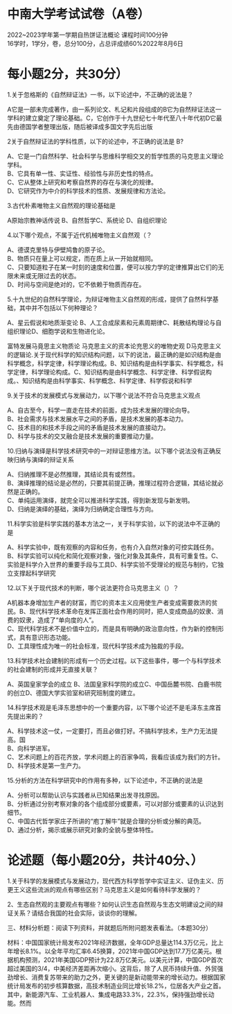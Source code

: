 # 中南大学考试试卷（A卷）  

2022\~2023学年第一学期自热饼证法概论 课程时间100分钟  
16学时，1学分，卷，总分100分，占总评成绩60%2022年8月6日  

# 每小题2分，共30分）  

1.关于忽格斯的《自然辩证法》一书，以下论述中，不正确的说法是？  

A它是一部未完成著作，由一系列论文、札记和片段组成的B它为自然辩证法这一学科的建立奠定了理论基础。C，它创作于十九世纪七十年代至八十年代初D它最先由德国学者整理出版，随后被译成多国文字先后出版  

2关于自然辩证法的学科性质，以下的论述中，不正确的说法是 B?  

A、它是一门自然科学、社会科学与思维科学相交叉的哲学性质的马克思主义理论学科。  
B、它具有单一性、实证性、经验性与非历史性的特点。  
C、它从整体上研究和考察自然界的存在与演化的规律。  
D、它研究作为中介的科学技术的性质、发展规律和方法论。  

3.古代朴素唯物主义自然观的理论基础是  

A原始宗教神话传说 B、自然哲学C、系统论 D、自组织理论  

4.以下哪个观点，不属于近代机械唯物主义自然观（？  

A、德谟克里特与伊壁鸠鲁的原子论。  
B、物质只在量上可以规定，而在质上从一开始就相同。  
C、只要知道粒子在某一时刻的速度和位置，便可以按力学的定律推算出它们的无限未来或无限过去的状态。  
D、时间与空间是绝对的，它不依赖于物质而存在。  

5.十九世纪的自然科学理论，为辩证唯物主义自然观的形成，提供了自然科学基础，其中并不包括以下何种理论？  

A、星云假说和地质渐变论 B、人工合成尿素和元素周期律C、耗散结构理论与自组织理论D、细胞学说和生物进化论。  

富特发展马竟思主义物质论 马克思主义的资本论充思义的唯物史观 D马克思主义的逻辑论.关于现代科学的知识结构问题，以下的说法，最正确的是如识结构是由科学概念，科学定律，科学理论构成。B、知识结构是由科学事实、科学概念，科学定律，科学理论构成。C、知识结构是由科学概念、科学定律、科学假说构成。、知识结构是由科学事实、科学概念、科学定律、科学假说和科学  

9.关于技术的发展模式与发展动力，以下哪个说法不符合马克思主义观点  

A、自古至今，科学一直走在技术的前面，成为技术发展的理论向导。  
B、社会需求与技术发展水平之间的矛盾，是技术发展的基本动力。  
C、技术目的和技术手段之间的矛盾是技术发展的直接动力。  
D、科学与技术的交叉融合是技术发展的重要推动力量。  

10.归纳与演绎是科学技术研究中的一对辩证思维方法。以下哪个说法没有正确反映归纳与演绎的辩证关系  

A、归纳推理不是必然推理，其结论具有或然性。  
B、演绎推理的结论是必然的，只要其前提正确，推理过程符合逻辑，其结论就必然是正确的。  
C、单纯运用演绎，就完全可以推进科学实践，得到新发现与新发明。  
D、归纳是演绎的基础，演绎为归纳确定合理性与方向。  

11.科学实验是科学实践的基本方法之一，关于科学实验，以下的说法中不正确的是  

A、科学实验中，既有观察的内容和任务，也有介入自然对象的可控实践任务。B、科学实验可以纯化和简化观察对象，强化对象及其条件，具有可重复性。C、实验是科学介入世界的重要手段与工具D、科学实验不受理论的规范与制约，它独立支撑起科学研究  

12.以下关于现代技术的判断，哪个说法更符合马克思主义（）？  

A机器本身增加生产者的财富，而它的资本主义应用使生产者变成需要救济的贫民。B、现代科学技术革命在发挥正面社会作用的同时，把人变成商品的奴隶、消费的奴隶，造成了“单向度的人”。  
C、现代科学技术不是价值中立的，而是具有明确的政治意向性，作为新的控制形式，具有意识形态功能。  
D、工具理性成为唯一的社会标准，现代科学技术成为独裁的手段。  

13.科学技术社会建制的形成有一个历史过程。以下这些事件，哪一个与科学技术的社会建制的形成并无直接关联？  

A、英国皇家学会的成立 B、法国皇家科学院的成立C、中国岳麓书院、白鹿书院的创立D、德国大学实验室和研究班制度的建立。  

14.科学技术观是毛泽东思想中的一个重要内容，以下哪个论述不是毛泽东主席首先提出来的？  

A、科学技术这一仗，一定要打，而且必做打好。不搞科学技术，生产力无法提高。国  
B、向科学进军。  
C、艺术问题上的百花齐放，学术问题上的百家争鸣，我看应该成为我们的方针。  
D、科学技术是第一生产力。  

15.分析的方法在科学研究中的作用有多种，以下论述中，不正确的说法是  

A、分析可以帮助认识与实践者从已知结果出发寻找原因。  
B、分析通过分别考察对象的各个组成部分或要素，可以对部分或要素的认识达到细节。  
C、中国古代哲学家庄子所讲的“庖丁解牛”就是合理的分析或分解的典范。  
D、通过分析，揭示或展示研究对象的全貌与整体特性。  

# 论述题（每小题20分，共计40分、）  

1.关于科学的发展模式与发展动力，现代西方科学哲学中实证主义、证伪主义、历更王义这些流派的观点有哪些区别？马克思主义是如何看待科学发展的？  

2、生态自然观的主要观点有哪些？如何认识生态自然观与生态文明建设之间的辩证关系？请结合我国的社会实际，谈谈你的理解。  

三、材料分析题：阅读下列资料，并就题后所附问题发表看法。（本题30分）  

材料：中国国家统计局发布2021年经济数据，全年GDP总量达114.3万亿元，比上年增长8.1%。以全年平均汇率6.45换算，2021年中国GDP达到17.7万亿美元。根据机构预测，2021年美国GDP预计为22.8万亿美元。以美元计算，中国GDP首次超过美国的3/4，中美经济差距再次缩小。这背后，除了人民币持续升值、外贸强劲增长、消费复苏带来的助力之外，更关键的是新动能带来的增长动力。根据国家统计局发布的初步核算数据，高技术制造业同比增长18.2%，位居各大产业之首。其中，新能源汽车、工业机器人、集成电路33.3%，22.3%，保持强劲增长动能。然而  